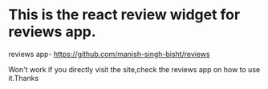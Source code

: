 # This is the react review widget for reviews app.

reviews app- https://github.com/manish-singh-bisht/reviews

Won't work if you directly visit the site,check the reviews app on how to use it.Thanks

